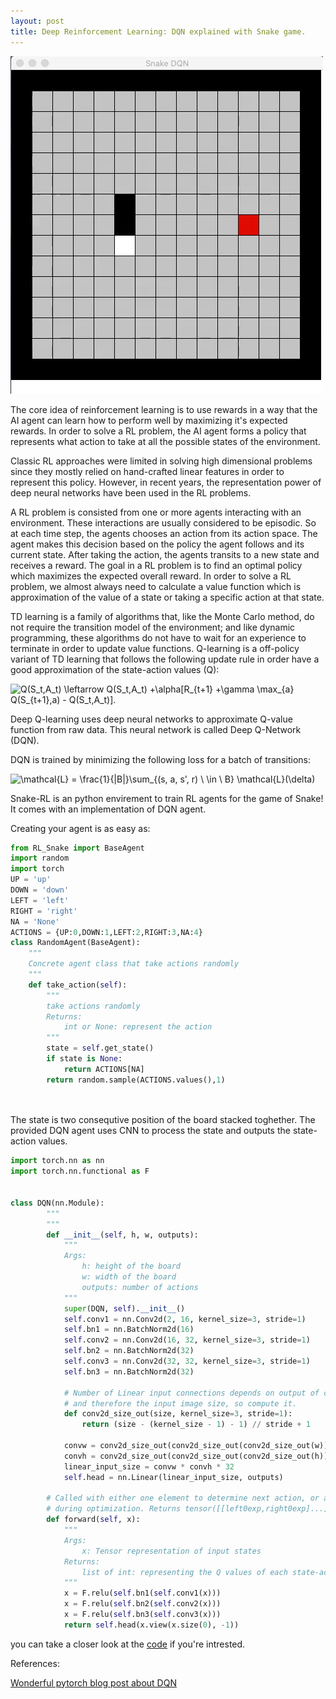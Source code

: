 ```yaml
---
layout: post
title: Deep Reinforcement Learning: DQN explained with Snake game.
---
```


!["Snake Img"](../images/snake.gif?style=centerme) 



The core idea of reinforcement learning is to use rewards in a way that the AI agent can learn how to perform well by maximizing it's expected rewards. In order to solve a RL problem, the AI agent forms a policy that represents what action to take at all the possible states of the environment.

Classic RL approaches were limited in solving high dimensional problems since they mostly relied on hand-crafted linear features in order to represent this policy. However, in recent years, the representation power of deep neural networks have been used in the RL problems.

A RL problem is consisted from one or more agents interacting with an environment.  These interactions are usually considered to be episodic. So at each time step, the agents chooses an action from its action space. The agent makes this decision based on the policy the agent follows and its current state. After taking the action, the agents transits to a new state and receives a reward. The goal in a RL problem is to find an optimal policy which maximizes the expected overall reward.  In  order  to  solve  a  RL problem,  we  almost  always  need  to  calculate  a value function which is approximation of the value of a state or taking a specific action at that state.

TD learning is a family of algorithms that, like the Monte Carlo method, do not require the transition model of the environment; and like dynamic programming, these algorithms do not have to wait for an experience to terminate in order to update value functions. Q-learning is a off-policy variant of TD learning that follows the following update rule in order have a good approximation of the state-action values (Q):


<img src="https://tex.s2cms.ru/svg/Q(S_t%2CA_t)%20%5Cleftarrow%20Q(S_t%2CA_t)%20%2B%5Calpha%5BR_%7Bt%2B1%7D%20%2B%5Cgamma%20%5Cmax_%7Ba%7D%20Q(S_%7Bt%2B1%7D%2Ca)%20-%20Q(S_t%2CA_t)%5D." alt="Q(S_t,A_t) \leftarrow Q(S_t,A_t) +\alpha[R_{t+1} +\gamma \max_{a} Q(S_{t+1},a) - Q(S_t,A_t)]." />



Deep Q-learning uses deep neural networks to approximate Q-value function from raw data. This neural network is called Deep Q-Network (DQN).

DQN is trained by minimizing the following loss for a batch of transitions:

<img src="https://tex.s2cms.ru/svg/%5Cmathcal%7BL%7D%20%3D%20%5Cfrac%7B1%7D%7B%7CB%7C%7D%5Csum_%7B(s%2C%20a%2C%20s'%2C%20r)%20%5C%20%5Cin%20%5C%20B%7D%20%5Cmathcal%7BL%7D(%5Cdelta)" alt="\mathcal{L} = \frac{1}{|B|}\sum_{(s, a, s', r) \ \in \ B} \mathcal{L}(\delta)" />

Snake-RL is an python envirement to train RL agents for the game of Snake! It comes with an implementation of DQN agent.

Creating your agent is as easy as:
```python
from RL_Snake import BaseAgent
import random
import torch
UP = 'up'
DOWN = 'down'
LEFT = 'left'
RIGHT = 'right'
NA = 'None'
ACTIONS = {UP:0,DOWN:1,LEFT:2,RIGHT:3,NA:4}
class RandomAgent(BaseAgent):
    """
    Concrete agent class that take actions randomly
    """
    def take_action(self):
        """
        take actions randomly
        Returns:
            int or None: represent the action
        """
        state = self.get_state()
        if state is None:
            return ACTIONS[NA]
        return random.sample(ACTIONS.values(),1)
        
        
```
The state is two consequtive position of the board stacked toghether.
The provided DQN agent uses CNN to process the state and outputs the state-action values.

```python
import torch.nn as nn
import torch.nn.functional as F


class DQN(nn.Module):
        """
        """
        def __init__(self, h, w, outputs):
            """
            Args:
                h: height of the board
                w: width of the board
                outputs: number of actions
            """
            super(DQN, self).__init__()
            self.conv1 = nn.Conv2d(2, 16, kernel_size=3, stride=1)
            self.bn1 = nn.BatchNorm2d(16)
            self.conv2 = nn.Conv2d(16, 32, kernel_size=3, stride=1)
            self.bn2 = nn.BatchNorm2d(32)
            self.conv3 = nn.Conv2d(32, 32, kernel_size=3, stride=1)
            self.bn3 = nn.BatchNorm2d(32)

            # Number of Linear input connections depends on output of conv2d layers
            # and therefore the input image size, so compute it.
            def conv2d_size_out(size, kernel_size=3, stride=1):
                return (size - (kernel_size - 1) - 1) // stride + 1

            convw = conv2d_size_out(conv2d_size_out(conv2d_size_out(w)))
            convh = conv2d_size_out(conv2d_size_out(conv2d_size_out(h)))
            linear_input_size = convw * convh * 32
            self.head = nn.Linear(linear_input_size, outputs)

        # Called with either one element to determine next action, or a batch
        # during optimization. Returns tensor([[left0exp,right0exp]...]).
        def forward(self, x):
            """
            Args:
                x: Tensor representation of input states
            Returns:
                list of int: representing the Q values of each state-action pair
            """
            x = F.relu(self.bn1(self.conv1(x)))
            x = F.relu(self.bn2(self.conv2(x)))
            x = F.relu(self.bn3(self.conv3(x)))
            return self.head(x.view(x.size(0), -1))
```
you can take a closer look at the [code](https://github.com/mkhoshpa/Snake-RL) if you're intrested.

References: 

[ Wonderful pytorch blog post about DQN](https://pytorch.org/tutorials/intermediate/reinforcement_q_learning.html)

